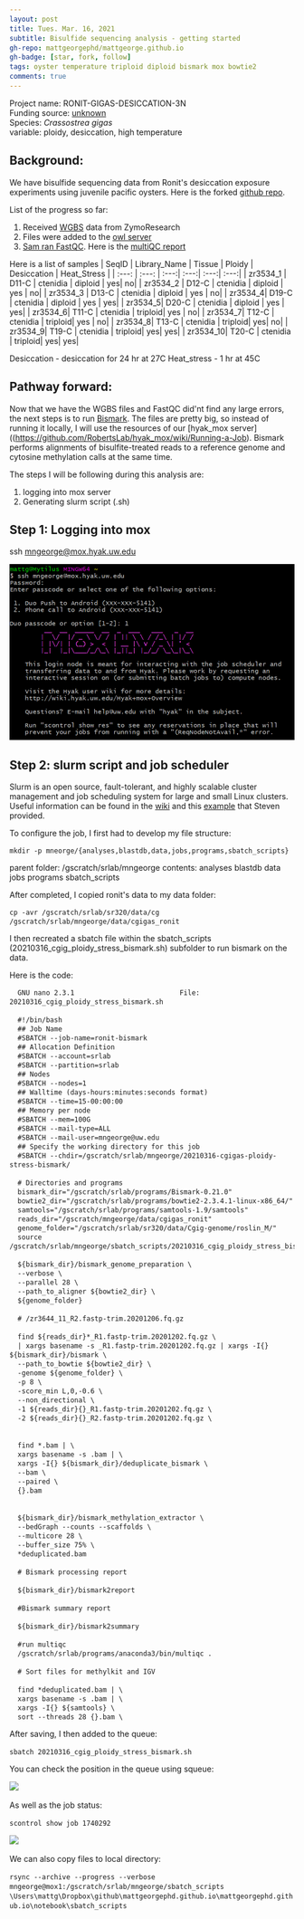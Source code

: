 ```yaml
---
layout: post
title: Tues. Mar. 16, 2021
subtitle: Bisulfide sequencing analysis - getting started
gh-repo: mattgeorgephd/mattgeorge.github.io
gh-badge: [star, fork, follow]
tags: oyster temperature triploid diploid bismark mox bowtie2
comments: true
---
```


Project name: RONIT-GIGAS-DESICCATION-3N <br />
Funding source: [unknown]() <br />
Species: *Crassostrea gigas* <br />
variable: ploidy, desiccation, high temperature <br />

## Background:
We have bisulfide sequencing data from Ronit's desiccation exposure
experiments using juvenile pacific oysters. Here is the forked [github repo](https://github.com/mattgeorgephd/project-gigas_ploidy).

List of the progress so far:
1. Received [WGBS](https://robertslab.github.io/sams-notebook/2020/11/10/Data-Received-C.gigas-Ploidy-WGBS-from-Ronits-Project-via-ZymoResearch.html) data from ZymoResearch
2. Files were added to the [owl server](https://owl.fish.washington.edu/nightingales/C_gigas/)
3. [Sam ran FastQC](https://robertslab.github.io/sams-notebook/2020/11/10/FastQC-MultiQC-C.gigas-Ploidy-WGBS-Raw-Sequence-Data-from-Ronits-Project-on-Mox.html). Here is the [multiQC report](https://gannet.fish.washington.edu/Atumefaciens/20201110_cgig_fastqc_ronit-ploidy-wgbs/multiqc_report.html)

Here is a list of samples
| SeqID	    | Library_Name | 	Tissue | 	Ploidy | 	Desiccation	| Heat_Stress |
| :---: | :---:   | :---:| :---:| :---:| :---:|
| zr3534_1 | 	D11-C	| ctenidia	| diploid	| yes| 	no|
| zr3534_2 | 	D12-C	| ctenidia	| diploid	| yes	| no|
| zr3534_3 | 	D13-C	| ctenidia	| diploid	| yes	| no|
| zr3534_4| 	D19-C	| ctenidia	| diploid	| yes	| yes|
| zr3534_5| 	D20-C	| ctenidia	| diploid	| yes	| yes|
| zr3534_6| 	T11-C	| ctenidia	| triploid| 	yes	| no|
| zr3534_7| 	T12-C	| ctenidia	| triploid| 	yes	| no|
| zr3534_8| 	T13-C	| ctenidia	| triploid| 	yes| 	no|
| zr3534_9| 	T19-C	| ctenidia	| triploid| 	yes| 	yes|
| zr3534_10| 	T20-C	| ctenidia	| triploid| 	yes| 	yes|

Desiccation - desiccation for 24 hr at 27C
Heat_stress - 1 hr at 45C  

## Pathway forward:
Now that we have the WGBS files and FastQC did'nt find any large errors, the next steps is to run [Bismark](https://rawgit.com/FelixKrueger/Bismark/master/Docs/Bismark_User_Guide.html#i-bismark-genome-preparation). The files are pretty big, so instead of running it locally, I will use the resources of our [hyak_mox server]((https://github.com/RobertsLab/hyak_mox/wiki/Running-a-Job). Bismark performs alignments of bisulfite-treated reads to a reference genome and cytosine methylation calls at the same time.

The steps I will be following during this analysis are:

1. logging into mox server
2. Generating slurm script (.sh)

## Step 1: Logging into mox

  ssh mngeorge@mox.hyak.uw.edu

![](/post_images/031621/login_successful.png)

## Step 2: slurm script and job scheduler

Slurm is an open source, fault-tolerant, and highly scalable cluster management and job scheduling system for large and small Linux clusters. Useful information can be found in the [wiki](https://github.com/RobertsLab/hyak_mox/wiki/Running-a-Job) and this [example](https://genefish.wordpress.com/2021/03/05/job-nameron-rosm) that Steven provided.

To configure the job, I first had to develop my file structure:
```
mkdir -p mneorge/{analyses,blastdb,data,jobs,programs,sbatch_scripts}
```
parent folder: /gscratch/srlab/mngeorge
contents: analyses  blastdb  data  jobs  programs  sbatch_scripts

After completed, I copied ronit's data to my data folder:
```
cp -avr /gscratch/srlab/sr320/data/cg /gscratch/srlab/mngeorge/data/cgigas_ronit
```

I then recreated a sbatch file within the sbatch_scripts (20210316_cgig_ploidy_stress_bismark.sh) subfolder to run bismark on the data.

Here is the code:
``` {
  GNU nano 2.3.1                          File: 20210316_cgig_ploidy_stress_bismark.sh

  #!/bin/bash
  ## Job Name
  #SBATCH --job-name=ronit-bismark
  ## Allocation Definition
  #SBATCH --account=srlab
  #SBATCH --partition=srlab
  ## Nodes
  #SBATCH --nodes=1
  ## Walltime (days-hours:minutes:seconds format)
  #SBATCH --time=15-00:00:00
  ## Memory per node
  #SBATCH --mem=100G
  #SBATCH --mail-type=ALL
  #SBATCH --mail-user=mngeorge@uw.edu
  ## Specify the working directory for this job
  #SBATCH --chdir=/gscratch/srlab/mngeorge/20210316-cgigas-ploidy-stress-bismark/

  # Directories and programs
  bismark_dir="/gscratch/srlab/programs/Bismark-0.21.0"
  bowtie2_dir="/gscratch/srlab/programs/bowtie2-2.3.4.1-linux-x86_64/"
  samtools="/gscratch/srlab/programs/samtools-1.9/samtools"
  reads_dir="/gscratch/mngeorge/data/cgigas_ronit"
  genome_folder="/gscratch/srlab/sr320/data/Cgig-genome/roslin_M/"
  source /gscratch/srlab/mngeorge/sbatch_scripts/20210316_cgig_ploidy_stress_bismark.sh

  ${bismark_dir}/bismark_genome_preparation \
  --verbose \
  --parallel 28 \
  --path_to_aligner ${bowtie2_dir} \
  ${genome_folder}

  # /zr3644_11_R2.fastp-trim.20201206.fq.gz

  find ${reads_dir}*_R1.fastp-trim.20201202.fq.gz \
  | xargs basename -s _R1.fastp-trim.20201202.fq.gz | xargs -I{} ${bismark_dir}/bismark \
  --path_to_bowtie ${bowtie2_dir} \
  -genome ${genome_folder} \
  -p 8 \
  -score_min L,0,-0.6 \
  --non_directional \
  -1 ${reads_dir}{}_R1.fastp-trim.20201202.fq.gz \
  -2 ${reads_dir}{}_R2.fastp-trim.20201202.fq.gz \


  find *.bam | \
  xargs basename -s .bam | \
  xargs -I{} ${bismark_dir}/deduplicate_bismark \
  --bam \
  --paired \
  {}.bam


  ${bismark_dir}/bismark_methylation_extractor \
  --bedGraph --counts --scaffolds \
  --multicore 28 \
  --buffer_size 75% \
  *deduplicated.bam

  # Bismark processing report

  ${bismark_dir}/bismark2report

  #Bismark summary report

  ${bismark_dir}/bismark2summary

  #run multiqc
  /gscratch/srlab/programs/anaconda3/bin/multiqc .

  # Sort files for methylkit and IGV

  find *deduplicated.bam | \
  xargs basename -s .bam | \
  xargs -I{} ${samtools} \
  sort --threads 28 {}.bam \
```

After saving, I then added to the queue:

```sbatch 20210316_cgig_ploidy_stress_bismark.sh```

You can check the position in the queue using squeue:

![](/post_images/031621/squeue.png)

As well as the job status:

```scontrol show job 1740292```

![](https://github.com/mattgeorgephd/mattgeorgephd.github.io/blob/14e2cb9fb5f3e0bf3dbd04dae5a5b2fe5b3e5ef1/post_images/031621/job_status.png)

We can also copy files to local directory:

```rsync --archive --progress --verbose mngeorge@mox1:/gscratch/srlab/mngeorge/sbatch_scripts \Users\mattg\Dropbox\github\mattgeorgephd.github.io\mattgeorgephd.github.io\notebook\sbatch_scripts```
